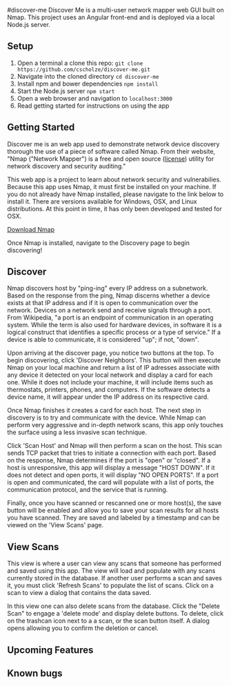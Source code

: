 #discover-me 
Discover Me is a multi-user network mapper web GUI built on Nmap. This project uses
an Angular front-end and is deployed via a local Node.js server.

## Setup
1. Open a terminal a clone this repo: `git clone https://github.com/cscholze/discover-me.git`
2. Navigate into the cloned directory `cd discover-me`
3. Install npm and bower dependencies `npm install`
4. Start the Node.js server `npm start`
5. Open a web browser and navigation to `localhost:3000`
6. Read getting started for instructions on using the app

## Getting Started
Discover me is an web app used to demonstrate network device discovery thorough
the use of a piece of software called Nmap. From their website, "Nmap ("Network
Mapper") is a free and open source ([license](https://nmap.org/data/COPYING))
utility for network discovery and security auditing."

This web app is a project to learn about network security and vulnerabilies.
Because this app uses Nmap, it must first be installed on your machine.
If you do  not already have Nmap installed, please navigate to the link
below to install it. There are versions available for Windows, OSX, and
Linux distributions. At this point in time, it has only been developed
and tested for OSX.

[Download Nmap](https://nmap.org/download.html)

Once Nmap is installed, navigate to the Discovery page to begin discovering!</p>

## Discover
Nmap discovers host by "ping-ing" every IP address on a subnetwork. Based on the
response from the ping, Nmap discerns whether a device exists at that IP address
and if it is open to communication over the network. Devices on a network send and receive
signals through a port. From Wikipedia, "a port is an endpoint of communication
in an operating system. While the term is also used for hardware devices, in software
it is a logical construct that identifies a specific process or a type of service."
If a device is able to communicate, it is considered "up"; if not, "down".

Upon arriving at the discover page, you notice two buttons at the top. To begin
discovering, click 'Discover Neighbors'.  This button will then execute Nmap on your
local machine and return a list of IP adresses associate with any device it detected
on your local network and display a card for each one.  While it does not include
your machine, it will include items such as thermostats, printers, phones, and
computers. If the software detects a device name, it will appear under the IP address
on its respective card.

Once Nmap finishes it creates a card for each host. The next step in discovery is to
try and communicate with the device. While Nmap can perform very aggressive and in-depth
network scans, this app only touches the surface using a less invasive scan technique.

Click 'Scan Host' and Nmap will then perform a scan on the host. This scan sends TCP
packet that tries to initiate a connection with each port. Based on the response, Nmap
determines if the port is "open" or "closed". If a host is unresponsive, this app will
display a message "HOST DOWN". If it does not detect and open ports, it will display
"NO OPEN PORTS".  If a port is open and communicated, the card will populate with a list
of ports, the communication protocol, and the service that is running.

Finally, once you have scanned or rescanned one or more host(s), the save button will be
enabled and allow you to save your scan results for all hosts you have scanned. They are
saved and labeled by a timestamp and can be viewed on the 'View Scans' page.


## View Scans</h2>
This view is where a user can view any scans that someone has performed and saved using
this app. The view will load and populate with any scans currently stored in the database.
If another user performs a scan and saves it, you must click 'Refresh Scans' to populate
the list of scans. Click on a scan to view a dialog that contains the data saved.

In this view one can also delete scans from the database. Click the "Delete Scan" to engage
a 'delete mode' and display delete buttons. To delete, click on the trashcan icon next to a
a scan, or the scan button itself. A dialog opens allowing you to confirm the deletion or
cancel.

## Upcoming Features

## Known bugs
